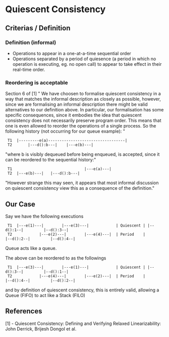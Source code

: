 # Quiescent Consistency

## Criterias / Definition 

### Definition (informal)
- Operations to appear in a one-at-a-time sequential order
- Operations separated by a period of quiesence (a period in which no operation is executing, 
eg. no open call) to appear to take effect in their real-time order.

### Reordering is acceptable
Section 6 of [1] 
" We have choosen to formalise quiescent consistency in a way that matches the informal
description as closely as possible, however, since we are formalising an informal description
there might be valid alternatives to our definition above. In particular, our formalisation 
has some specific consequences, since it embodies the idea that quiescent consistency 
does not necessarily preserve program order. This means that one is even allowed to 
reorder the operations of a single process. So the following history (not occurring for our 
queue example): "

```
 T1  |---------e(a)----------------------------------|
 T2       |---d():b---|    |---e(b)---|
```

"where b is visibly dequeued before being enqueued, is accepted, since it can be reordered to 
the sequential history:"

```
 T1                                |---e(a)---|
 T2  |---e(b)---|   |---d():b---| 
```

"However strange this may seen, it appears that most informal discussion on quiescent consistency 
view this as a consequence of the definition."



## Our Case

Say we have the following executions 
```
 T1  |---e(1)---|        |---e(3)---|            | Quiescent | |--d():1--|         |--d():3--|
 T2            |---e(2)---|        |---e(4)---|  | Period    |           |--d():2--|         |--d():4--|
```

Queue acts like a queue. 

The above can be reordered to as the followings 
```
 T1  |---e(3)---|        |---e(1)---|            | Quiescent | |--d():3--|         |--d():1--|
 T2            |---e(4)---|        |---e(2)---|  | Period    |           |--d():4--|         |--d():2--|
```
and by definition of quiescent consistency, this is entirely valid, allowing a Queue (FIFO) to act 
like a Stack (FILO)






## References
[1] - Quiescent Consistency: Defining and Verifying Relaxed Linearizability: John Derrick, Brijesh Dongol et al.
